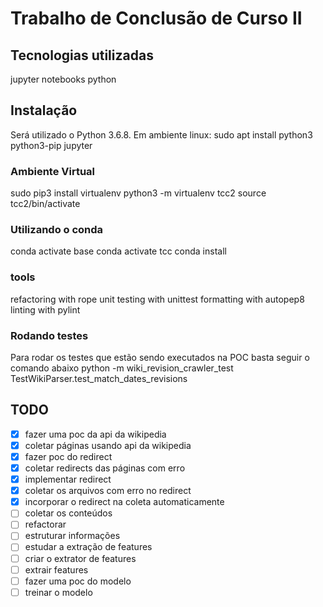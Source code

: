 # Trabalho de Conclusão de Curso II

## Tecnologias utilizadas
jupyter notebooks
python

## Instalação

Será utilizado o Python 3.6.8. Em ambiente linux:
sudo apt install python3 python3-pip jupyter

### Ambiente Virtual
sudo pip3 install virtualenv
python3 -m virtualenv tcc2
source tcc2/bin/activate

### Utilizando o conda
conda activate base
conda activate tcc
conda install <name>

### tools
refactoring with rope
unit testing with unittest
formatting with autopep8
linting with pylint

### Rodando testes
Para rodar os testes que estão sendo executados na POC basta seguir o comando abaixo
python -m wiki_revision_crawler_test TestWikiParser.test_match_dates_revisions

## TODO
- [x] fazer uma poc da api da wikipedia
- [x] coletar páginas usando api da wikipedia
- [x] fazer poc do redirect
- [x] coletar redirects das páginas com erro
- [x] implementar redirect
- [x] coletar os arquivos com erro no redirect
- [x] incorporar o redirect na coleta automaticamente
- [ ] coletar os conteúdos
- [ ] refactorar
- [ ] estruturar informações
- [ ] estudar a extração de features
- [ ] criar o extrator de features 
- [ ] extrair features
- [ ] fazer uma poc do modelo
- [ ] treinar o modelo